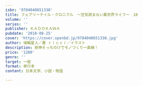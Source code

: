 ```yaml
---
isbn: '9784040651330'
title: フェアリーテイル・クロニクル　～空気読まない異世界ライフ～　18
volume: ''
series: ''
publisher: ＫＡＤＯＫＡＷＡ
pubdate: '2018-08-25'
cover: 'https://cover.openbd.jp/9784040651330.jpg'
author: 埴輪星人／著 ｒｉｃｃｉ／イラスト
description: 邪神そっちのけでモノづくり一直線！
price: '1200'
genre: ''
target: 一般
format: 単行本
content: 日本文学、小説・物語

---
```

